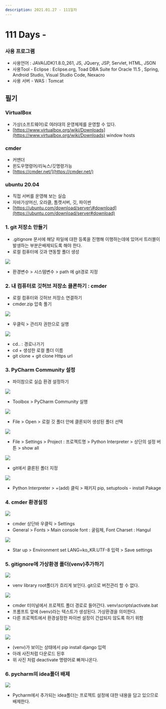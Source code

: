 ```yaml
---
description: 2021.01.27 - 111일차
---
```


# 111 Days -

### 사용 프로그램

* 사용언어 : JAVA\(JDK\)1.8.0\_261, JS, JQuery, JSP, Servlet, HTML, JSON
* 사용Tool  - Eclipse : Eclipse.org, Toad DBA Suite for Oracle 11.5 , Spring, Android Studio, Visual Studio Code, Nexacro
* 사용 서버 - WAS : Tomcat

## 필기

### VirtualBox

* 가상\(소프트웨어\)로 여러대의 운영체제를 운영할 수 있다.
* [https://www.virtualbox.org/wiki/Downloads](https://www.virtualbox.org/wiki/Downloads) window hosts

### cmder

* 커맨더
* 윈도우명령어/리눅스/깃명령가능
* [https://cmder.net/](https://cmder.net/)

### ubuntu 20.04

* 직접 서버를 운영해 보는 실습
* 자바가상머신, 오라클, 톰캣서버, 깃, 파이썬
* [https://ubuntu.com/download/server\#download](https://ubuntu.com/download/server#download)

### 1. git 저장소 만들기

* .gitignore 문서에 해당 파일에 대한 등록을 진행해 이행하는데에 있어서 트러블이 발생하는 부분은배제되도록 해야 한다.
* 로컬 컴퓨터에 깃과 연동할 폴더 생성

![](../../.gitbook/assets/6%20%2823%29.png)

* 환경변수 &gt; 시스템변수 &gt; path 에 git경로 지정

### 2. 내 컴퓨터로 깃허브 저장소 클론하기 : cmder

* 로컬 컴퓨터와 깃허브 저장소 연결하기
* cmder.zip 압축 풀기 

![](../../.gitbook/assets/7%20%2815%29.png)

* 우클릭 &gt; 관리자 권한으로 실행

![](../../.gitbook/assets/0.png)

* cd.. : 경로나가기
* cd + 생성한 로컬 폴더 이름
* git clone + git clone Https url 

### 3. PyCharm Community 설정

* 파이참으로 실습 환경 설정하기

![](../../.gitbook/assets/9%20%284%29.png)

* Toolbox &gt; PyCharm Community 실행

![](../../.gitbook/assets/2%20%2890%29.png)

* File &gt; Open &gt; 로컬 깃 폴더 안에 클론되어 생성된 폴더 선택

![](../../.gitbook/assets/3%20%2867%29.png)

* File &gt; Settings &gt; Project : 프로젝트명 &gt; Python Interpreter &gt; 상단의 설정 버튼 &gt; show all

![](../../.gitbook/assets/4%20%2847%29.png)

* git에서 클론된 폴더 지정

![](../../.gitbook/assets/5%20%2833%29.png)

* Python Interpreter &gt; +\(add\) 클릭 &gt; 패키지 pip, setuptools - install Pakage

### 4. cmder 환경설정

![](../../.gitbook/assets/8%20%2810%29.png)

* cmder 상단바 우클릭 &gt; Settings
* General &gt; Fonts &gt; Main console font : 굴림체, Font Charset : Hangul

![](../../.gitbook/assets/10%20%281%29.png)

* Star up &gt; Environment set LANG=ko\_KR.UTF-8 입력 &gt; Save settings

### 5. gitignore에 가상환경 폴더\(venv\)추가하기

![](../../.gitbook/assets/11%20%284%29.png)

* venv library root폴더가 흐리게 보인다. git으로 버전관리 할 수 없다.

![](../../.gitbook/assets/15%20%281%29.png)

* cmder 터미널에서 프로젝트 폴더 경로로 들어간다. venv\scripts\activate.bat
* 프롬프트 앞에 \(venv\)라는 텍스트가 생성된다. 가상환경을 의미한다.
* 다른 프로젝트에서 환경설정한 파이썬 설정이 간섭되지 않도록 하기 위함

![](../../.gitbook/assets/14%20%281%29.png)

![](../../.gitbook/assets/13%20%281%29.png)

* \(venv\)가 보이는 상태에서  pip install django 입력
* 아래 사진처럼 다운로드 된후
* 위 사진 처럼 deactivate 명령어로 빠져나온다.

### 6. pycharm의 idea폴더 배제

![](../../.gitbook/assets/12%20%282%29.png)

* Pycharm에서 추가되는 idea폴더는 프로젝트 설정에 대한 내용을 담고 있으므로 배제한다.

